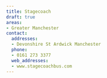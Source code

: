 ```yaml
---
title: Stagecoach
draft: true
areas:
- Greater Manchester
contact:
  addresses:
  - Devonshire St Ardwick Manchester
  phone:
  - 0161 273 3377
  web_addresses:
  - www.stagecoachbus.com
---
```


